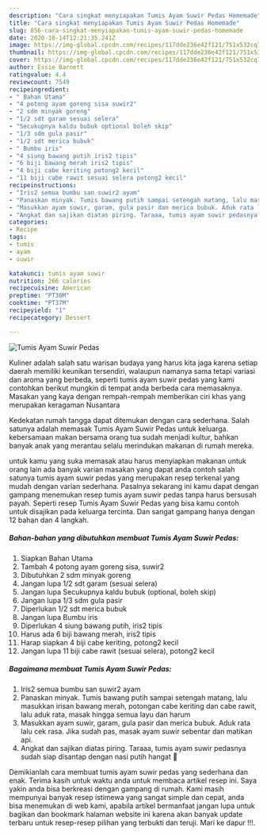 ```yaml
---
description: "Cara singkat menyiapakan Tumis Ayam Suwir Pedas Homemade"
title: "Cara singkat menyiapakan Tumis Ayam Suwir Pedas Homemade"
slug: 856-cara-singkat-menyiapakan-tumis-ayam-suwir-pedas-homemade
date: 2020-10-14T12:21:35.241Z
image: https://img-global.cpcdn.com/recipes/117dde236e42f121/751x532cq70/tumis-ayam-suwir-pedas-foto-resep-utama.jpg
thumbnail: https://img-global.cpcdn.com/recipes/117dde236e42f121/751x532cq70/tumis-ayam-suwir-pedas-foto-resep-utama.jpg
cover: https://img-global.cpcdn.com/recipes/117dde236e42f121/751x532cq70/tumis-ayam-suwir-pedas-foto-resep-utama.jpg
author: Essie Barnett
ratingvalue: 4.4
reviewcount: 7549
recipeingredient:
- " Bahan Utama"
- "4 potong ayam goreng sisa suwir2"
- "2 sdm minyak goreng"
- "1/2 sdt garam sesuai selera"
- "Secukupnya kaldu bubuk optional boleh skip"
- "1/3 sdm gula pasir"
- "1/2 sdt merica bubuk"
- " Bumbu iris"
- "4 siung bawang putih iris2 tipis"
- "6 biji bawang merah iris2 tipis"
- "4 biji cabe keriting potong2 kecil"
- "11 biji cabe rawit sesuai selera potong2 kecil"
recipeinstructions:
- "Iris2 semua bumbu san suwir2 ayam"
- "Panaskan minyak. Tumis bawang putih sampai setengah matang, lalu masukkan irisan bawang merah, potongan cabe keriting dan cabe rawit, lalu aduk rata, masak hingga semua layu dan harum"
- "Masukkan ayam suwir, garam, gula pasir dan merica bubuk. Aduk rata lalu cek rasa. Jika sudah pas, masak ayam suwir sebentar dan matikan api."
- "Angkat dan sajikan diatas piring. Taraaa, tumis ayam suwir pedasnya sudah siap disantap dengan nasi putih hangat 🤤"
categories:
- Recipe
tags:
- tumis
- ayam
- suwir

katakunci: tumis ayam suwir 
nutrition: 266 calories
recipecuisine: American
preptime: "PT30M"
cooktime: "PT37M"
recipeyield: "1"
recipecategory: Dessert

---
```



![Tumis Ayam Suwir Pedas](https://img-global.cpcdn.com/recipes/117dde236e42f121/751x532cq70/tumis-ayam-suwir-pedas-foto-resep-utama.jpg)

Kuliner adalah salah satu warisan budaya yang harus kita jaga karena setiap daerah memiliki keunikan tersendiri, walaupun namanya sama tetapi variasi dan aroma yang berbeda, seperti tumis ayam suwir pedas yang kami contohkan berikut mungkin di tempat anda berbeda cara memasaknya. Masakan yang kaya dengan rempah-rempah memberikan ciri khas yang merupakan keragaman Nusantara



Kedekatan rumah tangga dapat ditemukan dengan cara sederhana. Salah satunya adalah memasak Tumis Ayam Suwir Pedas untuk keluarga. kebersamaan makan bersama orang tua sudah menjadi kultur, bahkan banyak anak yang merantau selalu merindukan makanan di rumah mereka.

untuk kamu yang suka memasak atau harus menyiapkan makanan untuk orang lain ada banyak varian masakan yang dapat anda contoh salah satunya tumis ayam suwir pedas yang merupakan resep terkenal yang mudah dengan varian sederhana. Pasalnya sekarang ini kamu dapat dengan gampang menemukan resep tumis ayam suwir pedas tanpa harus bersusah payah.
Seperti resep Tumis Ayam Suwir Pedas yang bisa kamu contoh untuk disajikan pada keluarga tercinta. Dan sangat gampang hanya dengan 12 bahan dan 4 langkah.


<!--inarticleads1-->

##### Bahan-bahan yang dibutuhkan membuat Tumis Ayam Suwir Pedas:

1. Siapkan  Bahan Utama
1. Tambah 4 potong ayam goreng sisa, suwir2
1. Dibutuhkan 2 sdm minyak goreng
1. Jangan lupa 1/2 sdt garam (sesuai selera)
1. Jangan lupa Secukupnya kaldu bubuk (optional, boleh skip)
1. Jangan lupa 1/3 sdm gula pasir
1. Diperlukan 1/2 sdt merica bubuk
1. Jangan lupa  Bumbu iris
1. Diperlukan 4 siung bawang putih, iris2 tipis
1. Harus ada 6 biji bawang merah, iris2 tipis
1. Harap siapkan 4 biji cabe keriting, potong2 kecil
1. Jangan lupa 11 biji cabe rawit (sesuai selera), potong2 kecil




<!--inarticleads2-->

##### Bagaimana membuat  Tumis Ayam Suwir Pedas:

1. Iris2 semua bumbu san suwir2 ayam
1. Panaskan minyak. Tumis bawang putih sampai setengah matang, lalu masukkan irisan bawang merah, potongan cabe keriting dan cabe rawit, lalu aduk rata, masak hingga semua layu dan harum
1. Masukkan ayam suwir, garam, gula pasir dan merica bubuk. Aduk rata lalu cek rasa. Jika sudah pas, masak ayam suwir sebentar dan matikan api.
1. Angkat dan sajikan diatas piring. Taraaa, tumis ayam suwir pedasnya sudah siap disantap dengan nasi putih hangat 🤤




Demikianlah cara membuat tumis ayam suwir pedas yang sederhana dan enak. Terima kasih untuk waktu anda untuk membaca artikel resep ini. Saya yakin anda bisa berkreasi dengan gampang di rumah. Kami masih mempunyai banyak resep istimewa yang sangat simple dan cepat, anda bisa menemukan di web kami, apabila artikel bermanfaat jangan lupa untuk bagikan dan bookmark halaman website ini karena akan banyak update terbaru untuk resep-resep pilihan yang terbukti dan teruji. Mari ke dapur !!!. 
